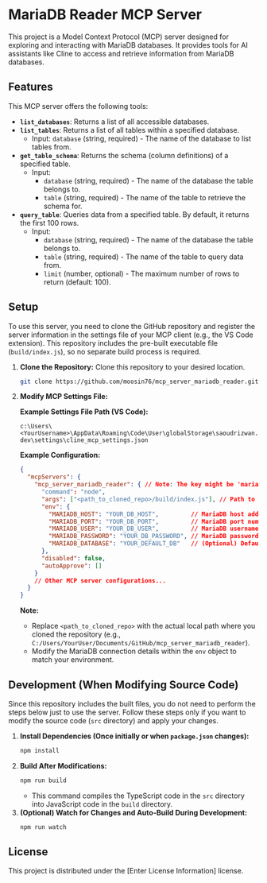 # MariaDB Reader MCP Server

This project is a Model Context Protocol (MCP) server designed for exploring and interacting with MariaDB databases. It provides tools for AI assistants like Cline to access and retrieve information from MariaDB databases.

## Features

This MCP server offers the following tools:

*   **`list_databases`**: Returns a list of all accessible databases.
*   **`list_tables`**: Returns a list of all tables within a specified database.
    *   Input: `database` (string, required) - The name of the database to list tables from.
*   **`get_table_schema`**: Returns the schema (column definitions) of a specified table.
    *   Input:
        *   `database` (string, required) - The name of the database the table belongs to.
        *   `table` (string, required) - The name of the table to retrieve the schema for.
*   **`query_table`**: Queries data from a specified table. By default, it returns the first 100 rows.
    *   Input:
        *   `database` (string, required) - The name of the database the table belongs to.
        *   `table` (string, required) - The name of the table to query data from.
        *   `limit` (number, optional) - The maximum number of rows to return (default: 100).

## Setup

To use this server, you need to clone the GitHub repository and register the server information in the settings file of your MCP client (e.g., the VS Code extension). This repository includes the pre-built executable file (`build/index.js`), so no separate build process is required.

1.  **Clone the Repository:** Clone this repository to your desired location.
    ```bash
    git clone https://github.com/moosin76/mcp_server_mariadb_reader.git
    ```
2.  **Modify MCP Settings File:**

    **Example Settings File Path (VS Code):**
    ```
    c:\Users\<YourUsername>\AppData\Roaming\Code\User\globalStorage\saoudrizwan.claude-dev\settings\cline_mcp_settings.json
    ```

    **Example Configuration:**
    ```json
    {
      "mcpServers": {
        "mcp_server_mariadb_reader": { // Note: The key might be 'mariadb-reader' depending on previous setup
          "command": "node",
          "args": ["<path_to_cloned_repo>/build/index.js"], // Path to build/index.js within the cloned repository
          "env": {
            "MARIADB_HOST": "YOUR_DB_HOST",         // MariaDB host address
            "MARIADB_PORT": "YOUR_DB_PORT",         // MariaDB port number (e.g., "3306")
            "MARIADB_USER": "YOUR_DB_USER",         // MariaDB username
            "MARIADB_PASSWORD": "YOUR_DB_PASSWORD", // MariaDB password
            "MARIADB_DATABASE": "YOUR_DEFAULT_DB"   // (Optional) Default database name
          },
          "disabled": false,
          "autoApprove": []
        }
        // Other MCP server configurations...
      }
    }
    ```

    **Note:**
    *   Replace `<path_to_cloned_repo>` with the actual local path where you cloned the repository (e.g., `C:/Users/YourUser/Documents/GitHub/mcp_server_mariadb_reader`).
    *   Modify the MariaDB connection details within the `env` object to match your environment.

## Development (When Modifying Source Code)

Since this repository includes the built files, you do not need to perform the steps below just to use the server. Follow these steps only if you want to modify the source code (`src` directory) and apply your changes.

1.  **Install Dependencies (Once initially or when `package.json` changes):**
    ```bash
    npm install
    ```
2.  **Build After Modifications:**
    ```bash
    npm run build
    ```
    *   This command compiles the TypeScript code in the `src` directory into JavaScript code in the `build` directory.
3.  **(Optional) Watch for Changes and Auto-Build During Development:**
    ```bash
    npm run watch
    ```

## License

This project is distributed under the [Enter License Information] license.
